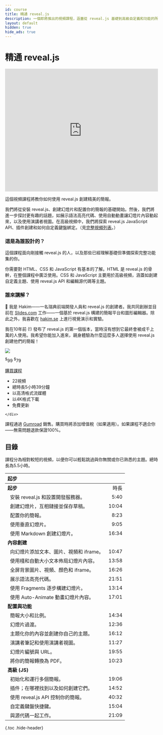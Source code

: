 ```yaml
---
id: course
title: 精通 reveal.js
description: 一個即將推出的視頻課程，涵蓋從 reveal.js 基礎到高級自定義和功能的所有內容。
layout: default
hidden: true
hide_ads: true
---
```


# 精通 reveal.js

<iframe width="100%" height="405" src="https://www.youtube.com/embed/6-uWaBcqguc?color=white&controls=1&modestbranding=1&rel=0" frameborder="0" allow="accelerometer; autoplay; clipboard-write; encrypted-media; gyroscope; picture-in-picture" allowfullscreen></iframe>

這個視頻課程將教你如何使用 reveal.js 創建精美的簡報。

我們將從安裝 reveal.js、創建幻燈片和配置你的簡報的基礎開始。然後，我們將進一步探討更有趣的話題，如展示語法高亮代碼、使用自動動畫讓幻燈片內容動起來，以及使用演講者視圖。在高級視頻中，我們將探索 reveal.js JavaScript API、插件創建和如何自定義鍵盤綁定。（見[完整視頻列表](#table-of-contents)。）

### 這是為誰設計的？

這個課程面向剛接觸 reveal.js 的人，以及那些已經理解基礎但準備探索完整功能集的你。

你需要對 HTML、CSS 和 JavaScript 有基本的了解。HTML 是 reveal.js 的骨幹，在整個課程中廣泛使用。CSS 和 JavaScript 主要用於高級視頻，涵蓋如創建自定義主題、使用 reveal.js API 和編輯源代碼等主題。

### 誰來講解？

👋 我是 Hakim——一名瑞典前端開發人員和 reveal.js 的創建者。我共同創辦並目前在 [Slides.com](https://slides.com) 工作——一個基於 reveal.js 構建的簡報平台和圖形編輯器。除此之外，我喜歡在 [hakim.se](https://hakim.se) 上進行視覺演示和實驗。

我在10年前 (!) 發布了 reveal.js 的第一個版本，當時沒有想到它最終會被成千上萬的人使用。我希望你能加入進來，親身體驗為什麼這麼多人選擇使用 reveal.js 創建他們的簡報！

<div class="buy-course">
	<div class="buy-course-thumb">
		<img src="/images/docs/mastering.svg">
	</div>
	<div class="buy-course-action">
		<p class="buy-course-price">
			<span class="old-price"><sup>$</sup>99</span>
			<span><sup>$</sup>79</span>
		</p>
		<a class="gumroad-button" href="https://gum.co/reveal-js/v0sz80d?wanted=true" target="_blank" data-gumroad-single-product="true">購買課程</a>
	</div>
	<div class="buy-course-data">
		<ul>
			<li>22視頻</li>
			<li>總時長5小時39分鐘</li>
			<li>以高清格式流媒體</li>
			<li>以4K格式下載</li>
			<li>免費更新</li>
		</ul>

    </div>

</div>
<script src="https://gumroad.com/js/gumroad.js"></script>

課程通過 [Gumroad](https://gumroad.com/) 銷售。購買時將添加增值稅（如果適用）。如果課程不適合你——無需問題退款保證100%。

## 目錄

課程分為相對較短的視頻，以便你可以輕鬆跳過與你無關或你已熟悉的主題。總時長為5.5小時。

| 起步                                           | <!-- --> |
| :--------------------------------------------- | -------: |
| **起步**                                       |     時長 |
| &nbsp; 安裝 reveal.js 和設置開發服務器。       |     5:40 |
| &nbsp; 創建幻燈片，互相鏈接並保存草稿。        |    10:04 |
| &nbsp; 配置你的簡報。                          |     8:23 |
| &nbsp; 使用垂直幻燈片。                        |     9:05 |
| &nbsp; 使用 Markdown 創建幻燈片。              |    16:34 |
| **內容創建**                                   |
| &nbsp; 向幻燈片添加文本、圖片、視頻和 iframe。 |    10:47 |
| &nbsp; 使用棧和自動大小文本佈局幻燈片內容。    |    13:58 |
| &nbsp; 全屏背景圖片、視頻、顏色和 iframe。     |    16:26 |
| &nbsp; 展示語法高亮代碼。                      |    21:51 |
| &nbsp; 使用 Fragments 逐步構建幻燈片。         |    13:14 |
| &nbsp; 使用 Auto-Animate 動畫幻燈片內容。      |    17:01 |
| **配置與功能**                                 |
| &nbsp; 簡報大小和比例。                        |    14:34 |
| &nbsp; 幻燈片過渡。                            |    12:36 |
| &nbsp; 主題化你的內容並創建你自己的主題。      |    16:12 |
| &nbsp; 演講者筆記和使用演講者視圖。            |    11:27 |
| &nbsp; 幻燈片編號與 URL。                      |    19:55 |
| &nbsp; 將你的簡報轉換為 PDF。                  |    10:23 |
| **高級 (JS)**                                  |
| &nbsp; 初始化和運行多個簡報。                  |    19:06 |
| &nbsp; 插件；在哪裡找到以及如何創建它們。      |    14:52 |
| &nbsp; 使用 reveal.js API 控制你的簡報。       |    40:32 |
| &nbsp; 自定義鍵盤快捷鍵。                      |    15:04 |
| &nbsp; 與源代碼一起工作。                      |    21:09 |

{.toc .hide-header}
